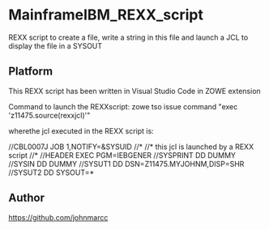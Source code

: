 # MainframeIBM_REXX_script
REXX script to create a file, write a string in this file and launch a JCL to display the file in a SYSOUT

## Platform 
This REXX script has been written in Visual Studio Code in ZOWE extension

Command to launch the REXXscript:
zowe tso issue command "exec 'z11475.source(rexxjcl)'"   

wherethe jcl executed in the REXX script is:

//CBL0007J JOB 1,NOTIFY=&SYSUID
//*
//* this jcl is launched by a REXX script
//*
//HEADER EXEC PGM=IEBGENER
//SYSPRINT DD DUMMY
//SYSIN    DD DUMMY
//SYSUT1   DD DSN=Z11475.MYJOHNM,DISP=SHR  
//SYSUT2   DD SYSOUT=*


## Author
https://github.com/johnmarcc


